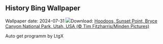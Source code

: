 ## History Bing Wallpaper
Wallpaper date: 2024-07-31
![](https://www.bing.com/th?id=OHR.HoodoosBryce_EN-GB8943105802_UHD.jpg&w=1000)Download: [Hoodoos, Sunset Point, Bryce Canyon National Park, Utah, USA (© Tim Fitzharris/Minden Pictures)](https://www.bing.com/th?id=OHR.HoodoosBryce_EN-GB8943105802_UHD.jpg)

Auto get programm by LtgX
